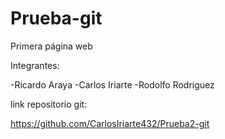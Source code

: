 # Prueba-git

Primera página web

Integrantes:

-Ricardo Araya
-Carlos Iriarte
-Rodolfo Rodriguez

link repositorio git:

https://github.com/CarlosIriarte432/Prueba2-git
